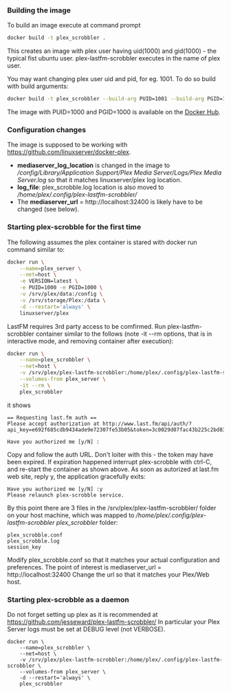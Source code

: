 ### Building the image
To build an image execute at command prompt
```bash
docker build -t plex_scrobbler .
```
This creates an image with plex user having uid(1000) and gid(1000) - the typical fist ubuntu user. 
plex-lastfm-scrobbler executes in the name of plex user.

You may want changing plex user uid and pid, for eg. 1001. To do so build with build arguments:
```bash
docker build -t plex_scrobbler --build-arg PUID=1001 --build-arg PGID=1001 .
```
The image with PUID=1000 and PGID=1000 is available on the [Docker Hub](https://hub.docker.com/r/unclev/plex-lastfm-scrobbler/).

### Configuration changes
The image is supposed to be working with https://github.com/linuxserver/docker-plex.

- **mediaserver_log_location** is changed in the image to */config/Library/Application Support/Plex Media Server/Logs/Plex Media Server.log* so that it matches linuxserver/plex log location.
- **log_file**: plex_scrobble.log location is also moved to */home/plex/.config/plex-lastfm-scrobbler/*
- The **mediaserver_url** = http://localhost:32400 is likely have to be changed (see below).

### Starting plex-scrobble for the first time
The following assumes the plex container is stared with docker run command similar to:
```bash
docker run \
    --name=plex_server \
    --net=host \
    -e VERSION=latest \
    -e PUID=1000 -e PGID=1000 \
    -v /srv/plex/data:/config \
    -v /srv/storage/Plex:/data \
    -d --restart='always' \
    linuxserver/plex
```

LastFM requires 3rd party access to be comfirmed. Run plex-lastfm-scrobbler container similar to the follows (note -it --rm options, that is in interactive mode, and removing container after execution):
```bash
docker run \
    --name=plex_scrobbler \
    --net=host \
    -v /srv/plex/plex-lastfm-scrobbler:/home/plex/.config/plex-lastfm-scrobbler \
    --volumes-from plex_server \
    -it --rm \
    plex_scrobbler
```
it shows
```
== Requesting last.fm auth ==
Please accept authorization at http://www.last.fm/api/auth/?api_key=e692f685cdb9434ade9e72307fe53b05&token=3c0029d07fac43b225c2bd8341a43e30

Have you authorized me [y/N] :
```
Copy and follow the auth URL. Don't loiter with this - the token may have been expired. If expiration happened interrupt plex-scrobble with ctrl-C, and re-start the container as shown above.
As soon as autorized at last.fm web site, reply y, the application gracefully exits:
```
Have you authorized me [y/N] :y
Please relaunch plex-scrobble service.
```
By this point there are 3 files in the /srv/plex/plex-lastfm-scrobbler/ folder on your host machine, which was mapped to */home/plex/.config/plex-lastfm-scrobbler plex_scrobbler* folder:
```
plex_scrobble.conf
plex_scrobble.log
session_key
```
Modify plex_scrobble.conf so that it matches your actual configuration and preferences.
The point of interest is mediaserver_url = http://localhost:32400
Change the url so that it matches your Plex/Web host.

### Starting plex-scrobble as a daemon
Do not forget setting up plex as it is recommended at https://github.com/jesseward/plex-lastfm-scrobbler/ 
In particular your Plex Server logs must be set at DEBUG level (not VERBOSE).
```
docker run \
    --name=plex_scrobbler \
    --net=host \
    -v /srv/plex/plex-lastfm-scrobbler:/home/plex/.config/plex-lastfm-scrobbler \
    --volumes-from plex_server \
    -d --restart='always' \
    plex_scrobbler
```

